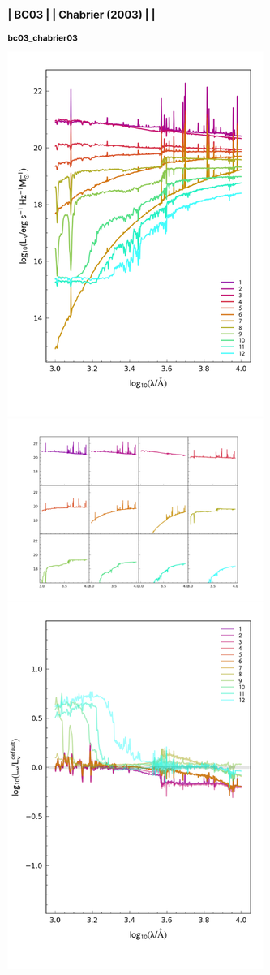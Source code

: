 
## | BC03 |  | Chabrier (2003) |  |
### bc03_chabrier03
![](../figs/Wilkins22-v0.3_bc03_chabrier03_all.png)
![](../figs/Wilkins22-v0.3_bc03_chabrier03_individual.png)
![](../figs/Wilkins22-v0.3_bc03_chabrier03_comparison.png)
    